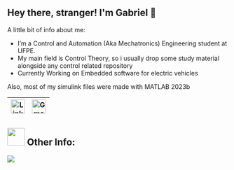 ## Hey there, stranger! I'm Gabriel 👋
  A little bit of info about me:
-  I’m a Control and Automation (Aka Mechatronics) Engineering student at UFPE.
-  My main field is Control Theory, so i usually drop some study material alongside any control related repository
-  Currently Working on Embedded software for electric vehicles

Also, most of my simulink files were made with MATLAB 2023b



| [<img src="https://github.com/TheDudeThatCode/TheDudeThatCode/blob/master/Assets/Linkedin.svg" alt="Linkedin Logo" width="32">](https://www.linkedin.com/in/lucas-gabriel-91b0021b1/) | [<img src="https://github.com/TheDudeThatCode/TheDudeThatCode/blob/master/Assets/Gmail.svg" alt="Gmail logo" height="32">](mailto:lucasgabrielfl00@gmail.com)
|:---:|:---:|

##  <img src="https://media.giphy.com/media/WUlplcMpOCEmTGBtBW/giphy.gif" width="40"> **Other Info:**

<a href="https://github.com/LucasGabrielfl0">
  <img align="center" src="https://github-readme-stats.vercel.app/api/top-langs/?username=LucasGabrielfl0&hide=javascript,jupyter%20notebook,css,scss,python,html&theme=dark&hide_langs_below=1" />
</a>


